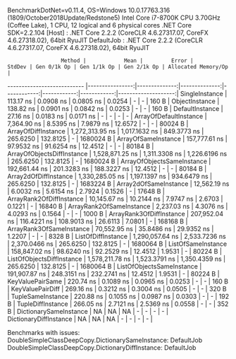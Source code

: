 
BenchmarkDotNet=v0.11.4, OS=Windows 10.0.17763.316 (1809/October2018Update/Redstone5)
Intel Core i7-8700K CPU 3.70GHz (Coffee Lake), 1 CPU, 12 logical and 6 physical cores
.NET Core SDK=2.2.104
  [Host]     : .NET Core 2.2.2 (CoreCLR 4.6.27317.07, CoreFX 4.6.27318.02), 64bit RyuJIT
  DefaultJob : .NET Core 2.2.2 (CoreCLR 4.6.27317.07, CoreFX 4.6.27318.02), 64bit RyuJIT


                     Method |            Mean |         Error |        StdDev | Gen 0/1k Op | Gen 1/1k Op | Gen 2/1k Op | Allocated Memory/Op |
--------------------------- |----------------:|--------------:|--------------:|------------:|------------:|------------:|--------------------:|
             SingleInstance |       113.17 ns |     0.0908 ns |     0.0805 ns |      0.0254 |           - |           - |               160 B |
             ObjectInstance |       138.82 ns |     0.0901 ns |     0.0842 ns |      0.0253 |           - |           - |               160 B |
            DefaultInstance |        27.16 ns |     0.0183 ns |     0.0171 ns |           - |           - |           - |                   - |
     ArrayOfDefaultInstance |     7,364.90 ns |     8.5395 ns |     7.9879 ns |     12.6572 |           - |           - |             80024 B |
        ArrayOfDiffInstance | 1,272,313.95 ns | 1,017.1632 ns |   849.3773 ns |    265.6250 |    132.8125 |           - |           1680024 B |
        ArrayOfSameInstance |   157,777.61 ns |    97.9532 ns |    91.6254 ns |     12.4512 |           - |           - |             80184 B |
 ArrayOfObjectsDiffInstance | 1,528,871.25 ns | 1,311.3308 ns | 1,226.6196 ns |    265.6250 |    132.8125 |           - |           1680024 B |
 ArrayOfObjectsSameInstance |   192,661.44 ns |   201.3283 ns |   188.3227 ns |     12.4512 |           - |           - |             80184 B |
      Array2dOfDiffInstance | 1,330,285.05 ns | 1,197.1397 ns |   934.6479 ns |    265.6250 |    132.8125 |           - |           1683224 B |
      Array2dOfSameInstance |    12,562.19 ns |     6.0032 ns |     5.6154 ns |      2.7924 |      0.1526 |           - |             17648 B |
   ArrayRank2OfDiffInstance |    10,145.67 ns |    10.2144 ns |     7.9747 ns |      2.6703 |      0.1221 |           - |             16840 B |
   ArrayRank2OfSameInstance |     2,237.03 ns |     4.3076 ns |     4.0293 ns |      0.1564 |           - |           - |              1000 B |
   ArrayRank3OfDiffInstance |   207,952.04 ns |   116.4221 ns |   108.9013 ns |     26.6113 |      7.0801 |           - |            168168 B |
   ArrayRank3OfSameInstance |    70,552.95 ns |    35.8486 ns |    29.9352 ns |      1.2207 |           - |           - |              8328 B |
         ListOfDiffInstance | 1,290,057.64 ns | 2,533.7236 ns | 2,370.0466 ns |    265.6250 |    132.8125 |           - |           1680064 B |
         ListOfSameInstance |   158,847.02 ns |    98.6240 ns |    92.2529 ns |     12.4512 |      1.9531 |           - |             80224 B |
  ListOfObjectsDiffInstance | 1,578,211.78 ns | 1,523.3791 ns | 1,350.4359 ns |    265.6250 |    132.8125 |           - |           1680064 B |
  ListOfObjectsSameInstance |   191,907.87 ns |   248.3151 ns |   232.2741 ns |     12.4512 |      1.9531 |           - |             80224 B |
           KeyValuePairSame |       220.74 ns |     0.1089 ns |     0.0965 ns |      0.0253 |           - |           - |               160 B |
           KeyValuePairDiff |       269.16 ns |     0.3212 ns |     0.3004 ns |      0.0505 |           - |           - |               320 B |
          TupleSameInstance |       220.88 ns |     0.1055 ns |     0.0987 ns |      0.0303 |           - |           - |               192 B |
          TupleDiffInstance |       266.05 ns |     2.7121 ns |     2.5369 ns |      0.0558 |           - |           - |               352 B |
     DictionarySameInstance |              NA |            NA |            NA |           - |           - |           - |                   - |
     DictionaryDiffInstance |              NA |            NA |            NA |           - |           - |           - |                   - |

Benchmarks with issues:
  DoubleSimpleClassDeepCopy.DictionarySameInstance: DefaultJob
  DoubleSimpleClassDeepCopy.DictionaryDiffInstance: DefaultJob
